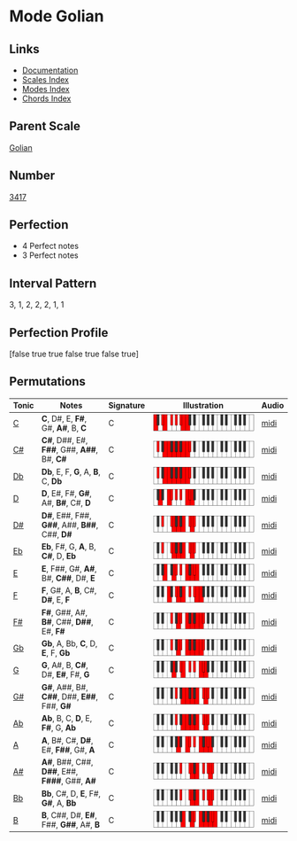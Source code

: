 # Mode Golian

## Links

- [Documentation](index.md)
- [Scales Index](Scales.md)
- [Modes Index](Modes.md)
- [Chords Index](Chords.md)

## Parent Scale

[Golian](ScaleGolian.md)

## Number

[3417](https://ianring.com/musictheory/scales/3417)

## Perfection

- 4 Perfect notes
- 3 Perfect notes

## Interval Pattern

3, 1, 2, 2, 2, 1, 1

## Perfection Profile

[false true true false true false true]

## Permutations

| Tonic | Notes | Signature | Illustration | Audio |
|-------|-------|-----------|--------------|-------|
| [C](ModeCNaturalGolian.md) | **C**, D#, E, **F#**, G#, **A#**, B, **C** | C | ![CNaturalGolian](ModeCNaturalGolian.png) | [midi](https://github.com/edipermadi/music/blob/main/docs/ModeCNaturalGolian.mid?raw=true) |
| [C#](ModeCSharpGolian.md) | **C#**, D##, E#, **F##**, G##, **A##**, B#, **C#** | C | ![CSharpGolian](ModeCSharpGolian.png) | [midi](https://github.com/edipermadi/music/blob/main/docs/ModeCSharpGolian.mid?raw=true) |
| [Db](ModeDFlatGolian.md) | **Db**, E, F, **G**, A, **B**, C, **Db** | C | ![DFlatGolian](ModeDFlatGolian.png) | [midi](https://github.com/edipermadi/music/blob/main/docs/ModeDFlatGolian.mid?raw=true) |
| [D](ModeDNaturalGolian.md) | **D**, E#, F#, **G#**, A#, **B#**, C#, **D** | C | ![DNaturalGolian](ModeDNaturalGolian.png) | [midi](https://github.com/edipermadi/music/blob/main/docs/ModeDNaturalGolian.mid?raw=true) |
| [D#](ModeDSharpGolian.md) | **D#**, E##, F##, **G##**, A##, **B##**, C##, **D#** | C | ![DSharpGolian](ModeDSharpGolian.png) | [midi](https://github.com/edipermadi/music/blob/main/docs/ModeDSharpGolian.mid?raw=true) |
| [Eb](ModeEFlatGolian.md) | **Eb**, F#, G, **A**, B, **C#**, D, **Eb** | C | ![EFlatGolian](ModeEFlatGolian.png) | [midi](https://github.com/edipermadi/music/blob/main/docs/ModeEFlatGolian.mid?raw=true) |
| [E](ModeENaturalGolian.md) | **E**, F##, G#, **A#**, B#, **C##**, D#, **E** | C | ![ENaturalGolian](ModeENaturalGolian.png) | [midi](https://github.com/edipermadi/music/blob/main/docs/ModeENaturalGolian.mid?raw=true) |
| [F](ModeFNaturalGolian.md) | **F**, G#, A, **B**, C#, **D#**, E, **F** | C | ![FNaturalGolian](ModeFNaturalGolian.png) | [midi](https://github.com/edipermadi/music/blob/main/docs/ModeFNaturalGolian.mid?raw=true) |
| [F#](ModeFSharpGolian.md) | **F#**, G##, A#, **B#**, C##, **D##**, E#, **F#** | C | ![FSharpGolian](ModeFSharpGolian.png) | [midi](https://github.com/edipermadi/music/blob/main/docs/ModeFSharpGolian.mid?raw=true) |
| [Gb](ModeGFlatGolian.md) | **Gb**, A, Bb, **C**, D, **E**, F, **Gb** | C | ![GFlatGolian](ModeGFlatGolian.png) | [midi](https://github.com/edipermadi/music/blob/main/docs/ModeGFlatGolian.mid?raw=true) |
| [G](ModeGNaturalGolian.md) | **G**, A#, B, **C#**, D#, **E#**, F#, **G** | C | ![GNaturalGolian](ModeGNaturalGolian.png) | [midi](https://github.com/edipermadi/music/blob/main/docs/ModeGNaturalGolian.mid?raw=true) |
| [G#](ModeGSharpGolian.md) | **G#**, A##, B#, **C##**, D##, **E##**, F##, **G#** | C | ![GSharpGolian](ModeGSharpGolian.png) | [midi](https://github.com/edipermadi/music/blob/main/docs/ModeGSharpGolian.mid?raw=true) |
| [Ab](ModeAFlatGolian.md) | **Ab**, B, C, **D**, E, **F#**, G, **Ab** | C | ![AFlatGolian](ModeAFlatGolian.png) | [midi](https://github.com/edipermadi/music/blob/main/docs/ModeAFlatGolian.mid?raw=true) |
| [A](ModeANaturalGolian.md) | **A**, B#, C#, **D#**, E#, **F##**, G#, **A** | C | ![ANaturalGolian](ModeANaturalGolian.png) | [midi](https://github.com/edipermadi/music/blob/main/docs/ModeANaturalGolian.mid?raw=true) |
| [A#](ModeASharpGolian.md) | **A#**, B##, C##, **D##**, E##, **F###**, G##, **A#** | C | ![ASharpGolian](ModeASharpGolian.png) | [midi](https://github.com/edipermadi/music/blob/main/docs/ModeASharpGolian.mid?raw=true) |
| [Bb](ModeBFlatGolian.md) | **Bb**, C#, D, **E**, F#, **G#**, A, **Bb** | C | ![BFlatGolian](ModeBFlatGolian.png) | [midi](https://github.com/edipermadi/music/blob/main/docs/ModeBFlatGolian.mid?raw=true) |
| [B](ModeBNaturalGolian.md) | **B**, C##, D#, **E#**, F##, **G##**, A#, **B** | C | ![BNaturalGolian](ModeBNaturalGolian.png) | [midi](https://github.com/edipermadi/music/blob/main/docs/ModeBNaturalGolian.mid?raw=true) |
